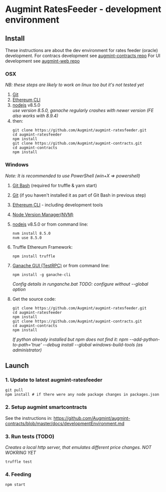 # Augmint RatesFeeder - development environment

## Install

These instructions are about the dev environment for rates feeder (oracle) development.
For contracs development see [augmint-contracts repo](https://github.com/Augmint/augmint-contracts)
For UI development see [augmint-web repo](https://github.com/Augmint/augmint-web)

### OSX

_NB: these steps are likely to work on linux too but it's not tested yet_

1. [Git](https://git-scm.com/download)
1. [Ethereum CLI](https://www.ethereum.org/cli)
1. [nodejs](https://nodejs.org/en/download/) v8.5.0  
   _use version 8.5.0, ganache regularly crashes with newer version (FE also works with 8.9.4)_
1. then:
    ```
    git clone https://github.com/Augmint/augmint-ratesfeeder.git
    cd augmint-ratesfeeder
    npm install
    git clone https://github.com/Augmint/augmint-contracts.git
    cd augmint-contracts
    npm install
    ```

### Windows

_Note: It is recommended to use PowerShell (win+X => powershell)_

1. [Git Bash](https://git-for-windows.github.io/) (required for truffle & yarn start)
1. [Git](https://git-scm.com/download) (if you haven't installed it as part of Git Bash in previous step)
1. [Ethereum CLI](https://www.ethereum.org/cli) - including development tools
1. [Node Version Manager(NVM)](https://github.com/coreybutler/nvm-windows/releases)
1. [nodejs](https://nodejs.org/en/download/) v8.5.0 or from command line:
   ```
   nvm install 8.5.0
   nvm use 8.5.0
   ```
1. Truffle Ethereum Framework:
   ```
   npm install truffle
   ```
1. [Ganache GUI (TestRPC)](http://truffleframework.com/ganache/) or from command line:
   ```
   npm install -g ganache-cli
   ```
   _Config details in runganche.bat_
   _TODO: configure without --global option_

1. Get the source code:
    ```
    git clone https://github.com/Augmint/augmint-ratesfeeder.git
    cd augmint-ratesfeeder
    npm install
    git clone https://github.com/Augmint/augmint-contracts.git
    cd augmint-contracts
    npm install
    ```

    _If python already installed but npm does not find it: npm --add-python-to-path='true' --debug install --global windows-build-tools (as administrator)_

## Launch

### 1. Update to latest augmint-ratesfeeder

```
git pull
npm install # if there were any node package changes in packages.json
```

### 2. Setup augmint smartcontracts

See the instructions in: https://github.com/Augmint/augmint-contracts/blob/master/docs/developmentEnvironment.md

### 3. Run tests (TODO)

_Creates a local http server, that emulates different price changes. NOT WOKRING YET_
```
truffle test
```

### 4. Feeding

```
npm start
```
